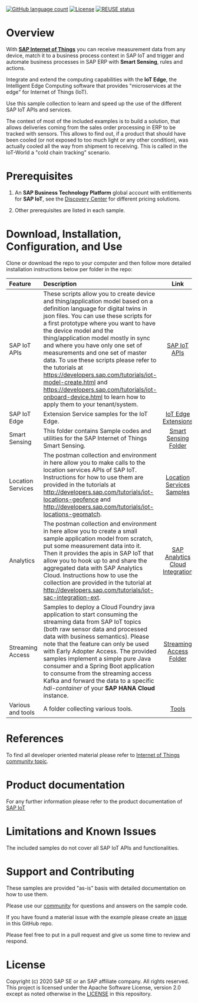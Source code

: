 [![GitHub language count](https://img.shields.io/github/languages/count/SAP-Samples/iot-edge-samples)](https://github.com/SAP-samples/sap-iot-samples)
[![License](https://img.shields.io/badge/License-Apache%202.0-blue.svg)](https://opensource.org/licenses/Apache-2.0)
[![REUSE status](https://api.reuse.software/badge/github.com/SAP-samples/sap-iot-samples)](https://api.reuse.software/info/github.com/SAP-samples/sap-iot-samples)

# Overview

With **[SAP Internet of Things](https://www.sap.com/products/iot-data-services.html)** you can receive measurement data from any device, match it to a business process context in SAP IoT and trigger and automate business processes in SAP ERP with **Smart Sensing**, rules and actions.

Integrate and extend the computing capabilities with the **IoT Edge**, the Intelligent Edge Computing software that provides "microservices at the edge" for Internet of Things (IoT).

Use this sample collection to learn and speed up the use of the different SAP IoT APIs and services.

The context of most of the included examples is to build a solution, that allows deliveries coming from the sales order processing in ERP to be tracked with sensors. This allows to find out, if a product that should have been cooled (or not exposed to too much light or any other condition), was actually cooled all the way from shipment to receiving. This is called in the IoT-World a "cold chain tracking" scenario.

# Prerequisites

1. An **SAP Business Technology Platform** global account with entitlements for **SAP IoT**, see the [Discovery Center](https://discovery-center.cloud.sap/#/serviceCatalog/sap-iot?tab=service_plan&region=all&service_plan=one-product) for different pricing solutions.

2. Other prerequisites are listed in each sample.

# Download, Installation, Configuration, and Use

Clone or download the repo to your computer and then follow more detailed installation instructions below per folder in the repo:

| Feature      | Description      | Link          |
| :------------- | :------------- | :-------------: |
| SAP IoT APIs | These scripts allow you to create device and thing/application model based on a definition language for digital twins in json files. You can use these scripts for a first prototype where you want to have the device model and the thing/application model mostly in sync and where you have only one set of measurements and one set of master data. To use these scripts please refer to the tutorials at https://developers.sap.com/tutorials/iot-model-create.html and https://developers.sap.com/tutorials/iot-onboard-device.html to learn how to apply them to your tenant/system. | [SAP IoT APIs](iot-bootstrap-scripts)  |
| SAP IoT Edge | Extension Service samples for the IoT Edge. | [IoT Edge Extensions](iot-edge-samples)  |
| Smart Sensing | This folder contains Sample codes and utilities for the SAP Internet of Things Smart Sensing. |  [Smart Sensing Folder](iot-smart-sensing-samples)  |
| Location Services | The postman collection and environment in here allow you to make calls to the location services APIs of SAP IoT. Instructions for how to use them are provided in the tutorials at http://developers.sap.com/tutorials/iot-locations-geofence and http://developers.sap.com/tutorials/iot-locations-geomatch. |  [Location Services Samples](iot-location-services-samples)  |
| Analytics | The postman collection and environment in here allow you to create a small sample application model from scratch, put some measurement data into it. Then it provides the apis in SAP IoT that allow you to hook up to and share the aggregated data with SAP Analytics Cloud. Instructions how to use the collection are provided in the tutorial at http://developers.sap.com/tutorials/iot-sac-integration-ext. |  [SAP Analytics Cloud Integration](iot-sac-integration-samples) |
| Streaming Access |  Samples to deploy a Cloud Foundry java application to start consuming the streaming data from SAP IoT topics (both raw sensor data and processed data with business semantics). Please note that the feature can only be used with Early Adopter Access. The provided samples implement a simple pure Java consumer and a Spring Boot application to consume from the streaming access Kafka and forward the data to a specific _hdi-container_ of your **SAP HANA Cloud** instance.  |    [Streaming Access Folder](iot-streaming-access-samples) |
| Various and tools | A folder collecting various tools. | [Tools](tools)  |


# References

To find all developer oriented material please refer to [Internet of Things community topic](https://community.sap.com/topics/internet-of-things).

# Product documentation

For any further information please refer to the product documentation of [SAP IoT](https://help.sap.com/viewer/p/SAP_IoT)

# Limitations and Known Issues

The included samples do not cover all SAP IoT APIs and functionalities.

# Support and Contributing

These samples are provided "as-is" basis with detailed documentation on how to use them.

Please use our [community](https://answers.sap.com/tags/73554900100800002247) for questions and answers on the sample code.

If you have found a material issue with the example please create an [issue](https://github.com/SAP-samples/sap-iot-samples/issues) in this GitHub repo.

Please feel free to put in a pull request and give us some time to review and respond.

# License

Copyright (c) 2020 SAP SE or an SAP affiliate company. All rights reserved. This project is licensed under the Apache Software License, version 2.0 except as noted otherwise in the [LICENSE](https://github.com/SAP-samples/sap-iot-samples/LICENSES/Apache-2.0.txt) in this repository.
